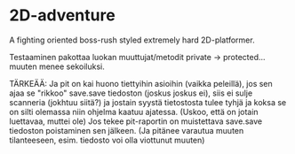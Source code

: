 # 2D-adventure

A fighting oriented boss-rush styled  extremely hard 2D-platformer.


Testaaminen pakottaa luokan muuttujat/metodit private -> protected... muuten menee sekoiluksi.

TÄRKEÄÄ:
Ja pit on kai huono tiettyihin asioihin (vaikka peleillä), jos sen ajaa se "rikkoo" save.save tiedoston (joskus joskus ei), siis ei sulje scanneria (jokhtuu siitä?) ja jostain syystä tietostosta tulee tyhjä ja koksa se on silti olemassa niin ohjelma kaatuu ajatessa. (Uskoo, että on jotain luettavaa, muttei ole)
Jos tekee pit-raportin on muistettava save.save tiedoston poistaminen sen jälkeen.
(Ja pitänee varautua muuten tilanteeseen, esim. tiedosto voi olla viottunut muuten) 